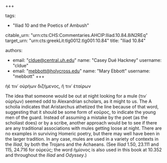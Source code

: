 +++

tags:
- "Iliad 10 and the Poetics of Ambush"

citable_urn: "urn:cts:CHS:Commentaries.AHCIP:Iliad.10.84.8iN2REq"
target_urn: "urn:cts:greekLit:tlg0012.tlg001:10.84"
title: "Iliad 10.84"

authors:
- email: "cldue@central.uh.edu"
  name: "Casey Dué Hackney"
  username: "cldue"
- email: "mebbott@holycross.edu"
  name: "Mary Ebbott"
  username: "mebbott"
+++

<p>ἠέ τιν᾽ οὐρήων διζήμενος, ἤ τιν᾽ ἑταίρων</p><p>The idea that someone would be out at night looking for a mule (τιν᾽ οὐρήων) seemed odd to Alexandrian scholars, as it might to us. The A scholia indicates that Aristarchus athetized the line because of that word, suggesting that it should be some form of κοῦρος, to indicate the young men of the guard. Instead of assuming a mistake by the poet (as the scholiast does) or by a scribe, another approach would be to see if there are any traditional associations with mules getting loose at night. There are no examples in surviving Homeric poetry, but there may well have been in the larger tradition. In any case, mules are used in a variety of contexts in the <em>Iliad</em>, by both the Trojans and the Achaeans. (See <em>Iliad</em> 1.50, 23.111 and 115, 24.716 for οὐρεύς; the word ἡμίονος is also used in this book at 10.352 and throughout the <em>Iliad</em> and <em>Odyssey</em>.)   </p>